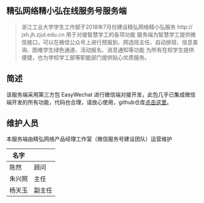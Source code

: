 ## 精弘网络精小弘在线服务号服务端
> 浙江工业大学学生工作部于2018年7月份建设精弘网络精小弘服务
> http:// jxh.jh.zjut.edu.cn
> 用于对接智慧学工的各项功能
> 服务端为智慧学工提供微信接口，可以在微信公众号上进行预报到、网选班主任、自动排班、信息查询、困难学生绿色通道、活动报名、消息通知等功能
> 为所有在校学生提供便捷，也为学校学工部等职能部门提供贴心优质服务。

## 简述
该服务端采用第三方包 EasyWechat 进行微信端对接开发，此包几乎已集成微信端开发的所有功能，代码也合理，请放心使用，github仓库[点击这里](https://github.com/overtrue/laravel-wechat)。

## 维护人员
本服务端由精弘网络产品经理工作室（微信服务号建设团队）运营维护

| 名字   |      |
| ---- | ---- |
| 陈然   | 顾问   |
| 朱兴照  | 主任   |
| 杨天玉  | 副主任  |


